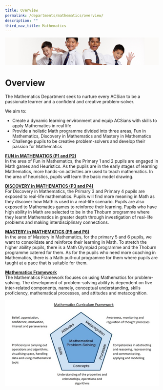 ```yaml
---
title: Overview
permalink: /departments/mathematics/overview/
description: ""
third_nav_title: Mathematics
---
```

![](/images/Sub-banner2.jpg)

Overview
========

The Mathematics Department seek to nurture every ACSian to be a passionate learner and a confident and creative problem-solver.

We aim to:

*   Create a dynamic learning environment and equip ACSians with skills to apply Mathematics in real life
*   Provide a holistic Math programme divided into three areas, Fun in Mathematics, Discovery in Mathematics and Mastery in Mathematics
*   Challenge pupils to be creative problem-solvers and develop their passion for Mathematics

<b><u>FUN in MATHEMATICS (P1 and P2)</b></u><br>
In the area of Fun in Mathematics, the Primary 1 and 2 pupils are engaged in Math games and Heuristics. As the pupils are in the early stages of learning Mathematics, more hands-on activities are used to teach mathematics. In the area of heuristics, pupils will learn the basic model drawing.

<b><u>DISCOVERY in MATHEMATICS (P3 and P4)</b></u><br>
For Discovery in Mathematics, the Primary 3 and Primary 4 pupils are exposed to real-life mathematics. Pupils will find more meaning in Math as they discover how Math is used in a real-life scenario. Pupils are also exposed to Mathematics games to reinforce their learning. Pupils who have high ability in Math are selected to be in the Thoburn programme where they learnt Mathematics in greater depth through investigation of real-life problems and making interdisciplinary connections.

<b><u>MASTERY in MATHEMATICS (P5 and P6)</b></u><br>
In the area of Mastery in Mathematics, for the primary 5 and 6 pupils, we want to consolidate and reinforce their learning in Math. To stretch the higher ability pupils, there is a Math Olympiad programme and the Thoburn programme catered for them. As for the pupils who need more coaching in Mathematics, there is a Math pull-out programme for them where pupils are taught at a pace that is suitable for them.

<b><u>Mathematics Framework</b></u><br>
The Mathematics Framework focuses on using Mathematics for problem-solving. The development of problem-solving ability is dependent on five inter-related components, namely, conceptual understanding, skills proficiency, mathematical processes, and attitudes and metacognition.

![](/images/maths_framework.jpg)